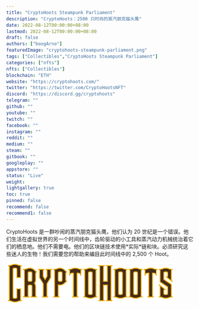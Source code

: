 ```yaml
---
title: "CryptoHoots Steampunk Parliament"
description: "CryptoHoots：2500 只时尚的蒸汽朋克猫头鹰"
date: 2022-08-12T00:00:00+08:00
lastmod: 2022-08-12T00:00:00+08:00
draft: false
authors: ["boogArno"]
featuredImage: "cryptohoots-steampunk-parliament.png"
tags: ["Collectibles","CryptoHoots Steampunk Parliament"]
categories: ["nfts"]
nfts: ["Collectibles"]
blockchain: "ETH"
website: "https://cryptohoots.com/"
twitter: "https://twitter.com/CryptoHootsNFT"
discord: "https://discord.gg/cryptohoots"
telegram: ""
github: ""
youtube: ""
twitch: ""
facebook: ""
instagram: ""
reddit: ""
medium: ""
steam: ""
gitbook: ""
googleplay: ""
appstore: ""
status: "Live"
weight: 
lightgallery: true
toc: true
pinned: false
recommend: false
recommend1: false
---
```

<p>CryptoHoots 是一群吵闹的蒸汽朋克猫头鹰，他们认为 20 世纪是一个错误。他们生活在虚拟世界的另一个时间线中，齿轮驱动的小工具和蒸汽动力机械统治着它们的栖息地。他们不需要电。他们的区块链技术使用*实际*链和块。必须研究这些迷人的生物！我们需要您的帮助来编目此时间线中的 2,500 个 Hoot。</p>

![images](images.png)
